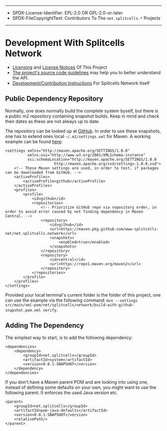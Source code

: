 ----
* SPDX-License-Identifier: EPL-2.0 OR GPL-2.0-or-later
* SPDX-FileCopyrightText: Contributors To The `net.splitcells.*` Projects
----
# Development With Splitcells Network
* [Licensing](./LICENSE.md) and [License Notices](./NOTICE.md) Of This Project
* [The project's source code guidelines](https://splitcells.net/net/splitcells/network/guidelines/index.html) may help you to better understand the API.
* [Development/Contribution Instructions](https://splitcells.net/net/splitcells/network/CONTRIBUTING.html) For Splitcells Network Itself
## Public Dependency Repository
Normally, one does normally build the complete system byself,
but there is a public m2 repository containing snapshot builds.
Keep in mind and check their dates as these are not always up to date.

The repository can be looked up at [GitHub](https://github.com/orgs/www-splitcells-net/packages).
In order to use these snapshots, one has to extend ones local `~/.m2/settings.xml` for Maven.
A working example can be found [here](src/main/xml-pom/net/splitcells/network/build-with-github-snapshot.pom.xml):

```
<settings xmlns="http://maven.apache.org/SETTINGS/1.0.0"
          xmlns:xsi="http://www.w3.org/2001/XMLSchema-instance"
          xsi:schemaLocation="http://maven.apache.org/SETTINGS/1.0.0
                      http://maven.apache.org/xsd/settings-1.0.0.xsd">
    <!-- These Maven settings are used, in order to test, if packages can be downloaded from GitHub. -->
    <activeProfiles>
        <activeProfile>github</activeProfile>
    </activeProfiles>
    <profiles>
        <profile>
            <id>github</id>
            <repositories>
                <!-- Prioritize GitHub repo via repository order, in order to avoid error caused by not finding dependency in Maven Central. -->
                <repository>
                    <id>github</id>
                    <url>https://maven.pkg.github.com/www-splitcells-net/net.splitcells.network</url>
                    <snapshots>
                        <enabled>true</enabled>
                    </snapshots>
                </repository>
                <repository>
                    <id>central</id>
                    <url>https://repo1.maven.org/maven2</url>
                </repository>
            </repositories>
        </profile>
    </profiles>
</settings>
```

Provided your local terminal's current folder is the folder of this project,
one can use the example via the following command:
`mvn --settings src/main/xml-pom/net/splitcells/network/build-with-github-snapshot.pom.xml verify`.
## Adding The Dependency
The simplest way to start, is to add the following dependency:
```
<dependencies>
    <dependency>
        <groupId>net.splitcells</groupId>
        <artifactId>system</artifactId>
        <version>0.0.1-SNAPSHOT</version>
    </dependency>
</dependencies>
```
If you don't have a Maven parent POM and are looking into using one,
instead of defining some defaults on your own,
you might want to use the following parent.
It enforces the used Java version etc.
```
<parent>
    <groupId>net.splitcells</groupId>
    <artifactId>pom-java-defaults</artifactId>
    <version>0.0.1-SNAPSHOT</version>
    <relativePath/>
</parent>
```